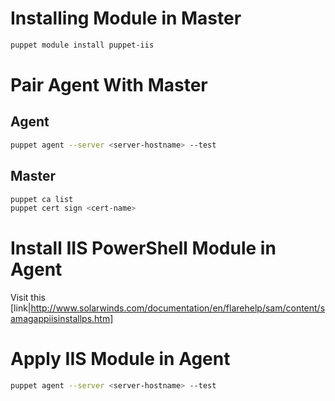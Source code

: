 Installing Module in Master
===========================

```bash
puppet module install puppet-iis
```

Pair Agent With Master
======================

Agent
-----

```bash
puppet agent --server <server-hostname> --test
```

Master
------

```bash
puppet ca list
puppet cert sign <cert-name>
````

Install IIS PowerShell Module in Agent
======================================

Visit this [link|http://www.solarwinds.com/documentation/en/flarehelp/sam/content/samagappiisinstallps.htm]


Apply IIS Module in Agent
=========================


```bash
puppet agent --server <server-hostname> --test
```

